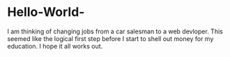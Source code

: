 # Hello-World-

I am thinking of changing jobs from a car salesman to a web devloper. This seemed like the logical first step before I start to shell out money for my education. I hope it all works out. 
